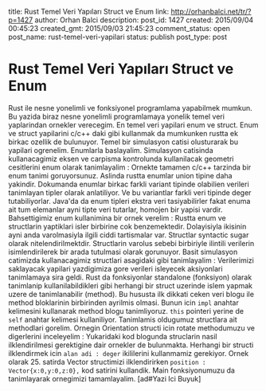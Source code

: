 title: Rust Temel Veri Yapıları Struct ve Enum
link: http://orhanbalci.net/tr/?p=1427
author: Orhan Balci
description: 
post_id: 1427
created: 2015/09/04 00:45:23
created_gmt: 2015/09/03 21:45:23
comment_status: open
post_name: rust-temel-veri-yapilari
status: publish
post_type: post

# Rust Temel Veri Yapıları Struct ve Enum

Rust ile nesne yonelimli ve fonksiyonel programlama yapabilmek mumkun. Bu yazida biraz nesne yonelimli programlamaya yonelik temel veri yaplarindan ornekler verecegim. En temel veri yapilari enum ve struct. Enum ve struct yapilarini c/c++ daki gibi kullanmak da mumkunken rustta ek birkac ozellik de bulunuyor. Temel bir simulasyon catisi olusturarak bu yapilari ogrenelim. Enumlarla baslayalim. Simulasyon catisinda kullanacagimiz eksen ve carpisma kontrolunda kullanilacak geometri cesitlerini enum olarak tanimlayalim :  Ornekte tamamen c/c++ tarzinda bir enum tanimi goruyorsunuz. Aslinda rustta enumlar union tipine daha yakindir. Dokumanda enumlar birkac farkli variant tipinde olabilien verileri tanimlayan tipler olarak anlatiliyor. Ve bu variantlar farkli veri tipinde deger tutabiliyorlar. Java'da da enum tipleri ekstra veri tasiyabilirler fakat enuma ait tum elemanlar ayni tipte veri tutarlar, homojen bir yapisi vardir. Bahsettigimiz enum kullanimina bir ornek verelim :  Rustta enum ve structlarin yaptiklari isler birbirine cok benzemektedir. Dolayisiyla ikisinin ayni anda varolmasiyla ilgili ciddi tartismalar var. Structlar syntactic sugar olarak nitelendirilmektdir. Structlarin varolus sebebi birbiriyle ilintili verilerin isimlendirilerek bir arada tutulmasi olarak gorunuyor. Basit simulasyon catimizda kullanacagimiz structlari asagidaki gibi tanimlayalim :  Verilerimizi saklayacak yapilari yazdigimiza gore verileri isleyecek aksiyonlari tanimlamaya sira geldi. Rust da fonksiyonlar standalone (fonksiyon) olarak tanimlanip kullanilabildikleri gibi herhangi bir struct uzerinde islem yapmak uzere de tanimlanabilir (method). Bu hususta ilk dikkati ceken veri blogu ile method bloklarinin birbirinden ayrilmis olmasi. Bunun icin `impl` anahtar kelimesini kullanarak method blogu tanimliyoruz. `this` pointeri yerine de `self` anahtar kelimesi kullaniliyor. Tanimlamis oldugumuz structlara ait methodlari gorelim. Ornegin Orientation structi icin rotate methodumuzu ve digerlerini inceleyelim :  Yukaridaki kod blogunda struclarin nasil ilklendirilmesi gerektigine dair ornekler de bulunmakta. Herhangi bir structi ilklendirmek icin `alan adi : deger` ikililerini kullanmamiz gerekiyor. Ornek olarak 25. satirda Vector structimizi ilklendirirken `position : Vector{x:0,y:0,z:0},` kod satirini kullandik. Main fonksiyonumuzu da tanimlayarak ornegimizi tamamlayalim.  [ad#Yazi Ici Buyuk]